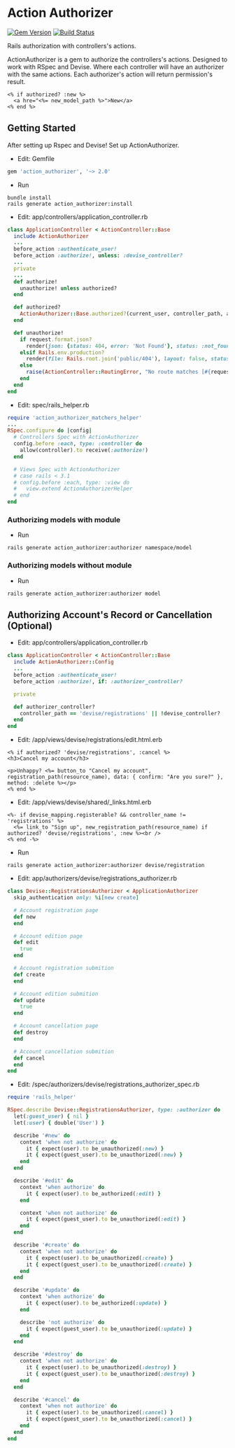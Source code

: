 # Action Authorizer

[![Gem Version](https://badge.fury.io/rb/action_authorizer.svg)](https://badge.fury.io/rb/action_authorizer)
[![Build Status](https://travis-ci.org/juniormesquitadandao/action_authorizer.svg?branch=v2)](https://travis-ci.org/juniormesquitadandao/action_authorizer/branches)

Rails authorization with controllers's actions.

ActionAuthorizer is a gem to authorize the controllers's actions. Designed to work with RSpec and Devise. Where each controller will have an authorizer with the same actions. Each authorizer's action will return permission's result.

```erb
<% if authorized? :new %>
  <a hre="<%= new_model_path %>">New</a>
<% end %>
```

## Getting Started

After setting up Rspec and Devise! Set up ActionAuthorizer.

- Edit: Gemfile
```ruby
gem 'action_authorizer', '~> 2.0'
```

- Run
```console
bundle install
rails generate action_authorizer:install
```

- Edit: app/controllers/application_controller.rb
```ruby
class ApplicationController < ActionController::Base
  include ActionAuthorizer
  ...
  before_action :authenticate_user!
  before_action :authorize!, unless: :devise_controller?
  ...
  private
  ...
  def authorize!
    unauthorize! unless authorized?
  end

  def authorized?
    ActionAuthorizer::Base.authorized?(current_user, controller_path, action_name, params.except(:controller, :action))
  end

  def unauthorize!
    if request.format.json?
      render(json: {status: 404, error: 'Not Found'}, status: :not_found)
    elsif Rails.env.production?
      render(file: Rails.root.join('public/404'), layout: false, status: :not_found)
    else
      raise(ActionController::RoutingError, "No route matches [#{request.env['REQUEST_METHOD']}] #{request.env['PATH_INFO'].inspect}")
    end
  end
end
```

- Edit: spec/rails_helper.rb
```ruby
require 'action_authorizer_matchers_helper'
...
RSpec.configure do |config|
  # Controllers Spec with ActionAuthorizer
  config.before :each, type: :controller do
    allow(controller).to receive(:authorize!)
  end

  # Views Spec with ActionAuthorizer
  # case rails < 3.1
  # config.before :each, type: :view do
  #   view.extend ActionAuthorizerHelper
  # end
end
```

### Authorizing models with module

- Run
```console
rails generate action_authorizer:authorizer namespace/model
```

### Authorizing models without module

- Run
```console
rails generate action_authorizer:authorizer model
```

## Authorizing Account's Record or Cancellation (Optional)

- Edit: app/controllers/application_controller.rb
```ruby
class ApplicationController < ActionController::Base
  include ActionAuthorizer::Config
  ...
  before_action :authenticate_user!
  before_action :authorize!, if: :authorizer_controller?

  private

  def authorizer_controller?
    controller_path == 'devise/registrations' || !devise_controller?
  end
end
```

- Edit: /app/views/devise/registrations/edit.html.erb
```erb
<% if authorized? 'devise/registrations', :cancel %>
<h3>Cancel my account</h3>

<p>Unhappy? <%= button_to "Cancel my account", registration_path(resource_name), data: { confirm: "Are you sure?" }, method: :delete %></p>
<% end %>
```

- Edit: /app/views/devise/shared/_links.html.erb
```erb
<%- if devise_mapping.registerable? && controller_name != 'registrations' %>
  <%= link_to "Sign up", new_registration_path(resource_name) if authorized? 'devise/registrations', :new %><br />
<% end -%>
```

- Run
```console
rails generate action_authorizer:authorizer devise/registration
```

- Edit: app/authorizers/devise/registrations_authorizer.rb
```ruby
class Devise::RegistrationsAuthorizer < ApplicationAuthorizer
  skip_authentication only: %i[new create]

  # Account registration page
  def new
  end

  # Account edition page
  def edit
    true
  end

  # Account registration submition
  def create
  end

  # Account edition submition
  def update
    true
  end

  # Account cancellation page
  def destroy
  end

  # Account cancellation submition
  def cancel
  end
end
```

- Edit: /spec/authorizers/devise/registrations_authorizer_spec.rb
```ruby
require 'rails_helper'

RSpec.describe Devise::RegistrationsAuthorizer, type: :authorizer do
  let(:guest_user) { nil }
  let(:user) { double('User') }

  describe '#new' do
    context 'when not authorize' do
      it { expect(user).to be_unauthorized(:new) }
      it { expect(guest_user).to be_unauthorized(:new) }
    end
  end

  describe '#edit' do
    context 'when authorize' do
      it { expect(user).to be_authorized(:edit) }
    end

    context 'when not authorize' do
      it { expect(guest_user).to be_unauthorized(:edit) }
    end
  end

  describe '#create' do
    context 'when not authorize' do
      it { expect(user).to be_unauthorized(:create) }
      it { expect(guest_user).to be_unauthorized(:create) }
    end
  end

  describe '#update' do
    context 'when authorize' do
      it { expect(user).to be_authorized(:update) }
    end

    describe 'not authorize' do
      it { expect(guest_user).to be_unauthorized(:update) }
    end
  end

  describe '#destroy' do
    context 'when not authorize' do
      it { expect(user).to be_unauthorized(:destroy) }
      it { expect(guest_user).to be_unauthorized(:destroy) }
    end
  end

  describe '#cancel' do
    context 'when not authorize' do
      it { expect(user).to be_unauthorized(:cancel) }
      it { expect(guest_user).to be_unauthorized(:cancel) }
    end
  end
end
```
